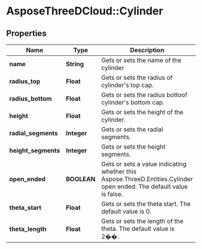 # AsposeThreeDCloud::Cylinder

## Properties
Name | Type | Description | Notes
------------ | ------------- | ------------- | -------------
**name** | **String** | Gets or sets the name of the cylinder              | [optional] 
**radius_top** | **Float** | Gets or sets the radius of cylinder&#39;s top cap. | 
**radius_bottom** | **Float** | Gets or sets the radius bottoof cylinder&#39;s bottom cap.              | 
**height** | **Float** | Gets or sets the height of the cylinder. | 
**radial_segments** | **Integer** | Gets or sets the radial segments. | 
**height_segments** | **Integer** | Gets or sets the height segments. | 
**open_ended** | **BOOLEAN** | Gets or sets a value indicating whether this Aspose.ThreeD.Entities.Cylinder open ended. The default value is false. | 
**theta_start** | **Float** | Gets or sets the theta start. The default value is 0.              | 
**theta_length** | **Float** | Gets or sets the length of the theta. The default value is 2��. | 


